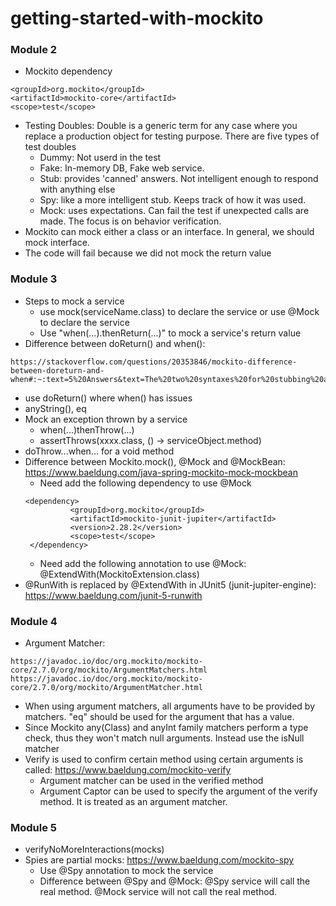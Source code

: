 # getting-started-with-mockito

### Module 2
* Mockito dependency
```
<groupId>org.mockito</groupId>
<artifactId>mockito-core</artifactId>
<scope>test</scope>
```
* Testing Doubles: Double is a generic term for any case where you replace a production object for testing purpose. There are five types of test doubles
  * Dummy: Not userd in the test
  * Fake: In-memory DB, Fake web service.
  * Stub: provides 'canned' answers. Not intelligent enough to respond with anything else
  * Spy: like a more intelligent stub. Keeps track of how it was used.
  * Mock: uses expectations. Can fail the test if unexpected calls are made. The focus is on behavior verification.
* Mockito can mock either a class or an interface. In general, we should mock interface.
* The code will fail because we did not mock the return value

### Module 3
* Steps to mock a service
  * use mock(serviceName.class) to declare the service or use @Mock to declare the service
  * Use "when(...).thenReturn(...)" to mock a service's return value
* Difference between doReturn() and when(): 
```
https://stackoverflow.com/questions/20353846/mockito-difference-between-doreturn-and-when#:~:text=5%20Answers&text=The%20two%20syntaxes%20for%20stubbing%20are%20roughly%20equivalent.&text=Others%20include%20use%20with%20Mockito,re%20returning%2C%20at%20compile%20time.
```
  * use doReturn() where when() has issues
* anyString(), eq
* Mock an exception thrown by a service
  * when(...)thenThrow(...)
  * assertThrows(xxxx.class, () -> serviceObject.method)
* doThrow...when... for a void method
* Difference between Mockito.mock(), @Mock and @MockBean: https://www.baeldung.com/java-spring-mockito-mock-mockbean
  * Need add the following dependency to use @Mock
  ```
  <dependency>
            <groupId>org.mockito</groupId>
            <artifactId>mockito-junit-jupiter</artifactId>
            <version>2.28.2</version>
            <scope>test</scope>
   </dependency>
   ```
   * Need add the following annotation to use @Mock: @ExtendWith(MockitoExtension.class)
* @RunWith is replaced by @ExtendWith in JUnit5 (junit-jupiter-engine): https://www.baeldung.com/junit-5-runwith

### Module 4
* Argument Matcher: 
```
https://javadoc.io/doc/org.mockito/mockito-core/2.7.0/org/mockito/ArgumentMatchers.html
https://javadoc.io/doc/org.mockito/mockito-core/2.7.0/org/mockito/ArgumentMatcher.html
```
  * When using argument matchers, all arguments have to be provided by matchers. "eq" should be used for the argument that has a value.
  * Since Mockito any(Class) and anyInt family matchers perform a type check, thus they won't match null arguments. Instead use the isNull matcher
* Verify is used to confirm certain method using certain arguments is called: https://www.baeldung.com/mockito-verify 
  * Argument matcher can be used in the verified method 
  * Argument Captor can be used to specify the argument of the verify method. It is treated as an argument matcher.

### Module 5
* verifyNoMoreInteractions(mocks)
* Spies are partial mocks: https://www.baeldung.com/mockito-spy
  * Use @Spy annotation to mock the service
  * Difference between @Spy and @Mock: @Spy service will call the real method. @Mock service will not call the real method.
